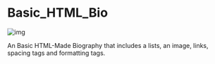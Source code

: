 # Basic_HTML_Bio

![img](https://upload.wikimedia.org/wikipedia/commons/thumb/2/22/Centre_Court.jpg/450px-Centre_Court.jpg)

An Basic HTML-Made Biography that includes a lists, an image, links, spacing tags and formatting tags. 
